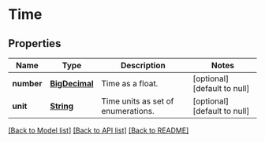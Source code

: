 # Time
## Properties

Name | Type | Description | Notes
------------ | ------------- | ------------- | -------------
**number** | [**BigDecimal**](number.md) | Time as a float. | [optional] [default to null]
**unit** | [**String**](string.md) | Time units as set of enumerations. | [optional] [default to null]

[[Back to Model list]](../README.md#documentation-for-models) [[Back to API list]](../README.md#documentation-for-api-endpoints) [[Back to README]](../README.md)

